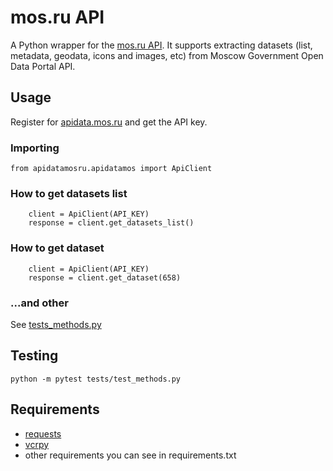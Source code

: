 # mos.ru API

A Python wrapper for the [mos.ru API](https://apidata.mos.ru/Docs). It supports extracting datasets (list, metadata, geodata, icons and images, etc) from Moscow Government Open Data Portal API.

## Usage

Register for [apidata.mos.ru](https://apidata.mos.ru) and get the API key.

### Importing

```from apidatamosru.apidatamos import ApiClient```

### How to get datasets list

``` 
    client = ApiClient(API_KEY)
    response = client.get_datasets_list()
```

### How to get dataset
``` 
    client = ApiClient(API_KEY)
    response = client.get_dataset(658)
```

### ...and other

See [tests_methods.py](./tests/test_methods.py)

## Testing

```python -m pytest tests/test_methods.py```

## Requirements

  - [requests](https://github.com/requests/requests)
  - [vcrpy](https://github.com/kevin1024/vcrpy)
  - other requirements you can see in requirements.txt